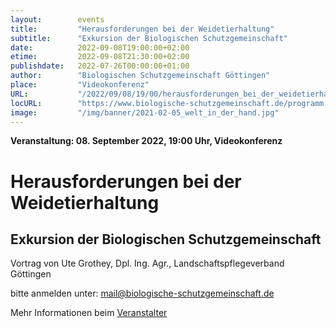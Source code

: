 ```yaml
---
layout:        events
title:         "Herausforderungen bei der Weidetierhaltung"
subtitle:      "Exkursion der Biologischen Schutzgemeinschaft"
date:          2022-09-08T19:00:00+02:00
etime:         2022-09-08T21:30:00+02:00
publishdate:   2022-07-26T00:00:00+01:00
author:        "Biologischen Schutzgemeinschaft Göttingen"
place:         "Videokonferenz"
URL:           "/2022/09/08/19/00/herausforderungen_bei_der_weidetierhaltung"
locURL:        "https://www.biologische-schutzgemeinschaft.de/programm.html"
image:         "/img/banner/2021-02-05_welt_in_der_hand.jpg"
---
```


**Veranstaltung: 08. September 2022, 19:00 Uhr, Videokonferenz**

Herausforderungen bei der Weidetierhaltung
===========

Exkursion der Biologischen Schutzgemeinschaft
-----------
Vortrag von Ute Grothey, Dpl. Ing. Agr., Landschaftspflegeverband Göttingen

bitte anmelden unter: mail@biologische-schutzgemeinschaft.de

Mehr Informationen beim [Veranstalter](https://www.biologische-schutzgemeinschaft.de/programm.html)
